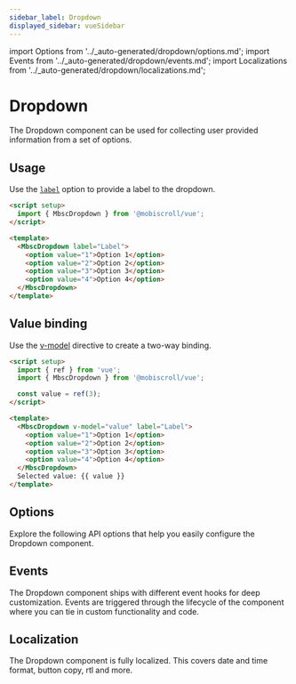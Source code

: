 ```yaml
---
sidebar_label: Dropdown
displayed_sidebar: vueSidebar
---
```


import Options from '../\_auto-generated/dropdown/options.md';
import Events from '../\_auto-generated/dropdown/events.md';
import Localizations from '../\_auto-generated/dropdown/localizations.md';

# Dropdown

The Dropdown component can be used for collecting user provided information from a set of options.

## Usage

Use the [`label`](#opt-label) option to provide a label to the dropdown.

```html
<script setup>
  import { MbscDropdown } from '@mobiscroll/vue';
</script>

<template>
  <MbscDropdown label="Label">
    <option value="1">Option 1</option>
    <option value="2">Option 2</option>
    <option value="3">Option 3</option>
    <option value="4">Option 4</option>
  </MbscDropdown>
</template>
```

## Value binding

Use the [v-model](https://vuejs.org/api/built-in-directives.html#v-model) directive to create a two-way binding.

```html
<script setup>
  import { ref } from 'vue';
  import { MbscDropdown } from '@mobiscroll/vue';

  const value = ref(3);
</script>

<template>
  <MbscDropdown v-model="value" label="Label">
    <option value="1">Option 1</option>
    <option value="2">Option 2</option>
    <option value="3">Option 3</option>
    <option value="4">Option 4</option>
  </MbscDropdown>
  Selected value: {{ value }}
</template>
```

<div className="option-list">

## Options
Explore the following API options that help you easily configure the Dropdown component.

<Options />

## Events
The Dropdown component ships with different event hooks for deep customization. Events are triggered through the lifecycle of the component where you can tie in custom functionality and code.

<Events />

## Localization
The Dropdown component is fully localized. This covers date and time format, button copy, rtl and more.

<Localizations />

</div>
